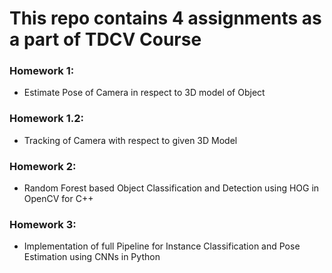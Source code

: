 # This repo contains 4 assignments as a part of TDCV Course

### Homework 1: 
   * Estimate Pose of Camera in respect to 3D model of Object
### Homework 1.2: 
   * Tracking of Camera with respect to given 3D Model
### Homework 2: 
   * Random Forest based Object Classification and Detection using HOG in OpenCV for C++
### Homework 3: 
   * Implementation of full Pipeline for Instance Classification and Pose Estimation using CNNs in Python

    

